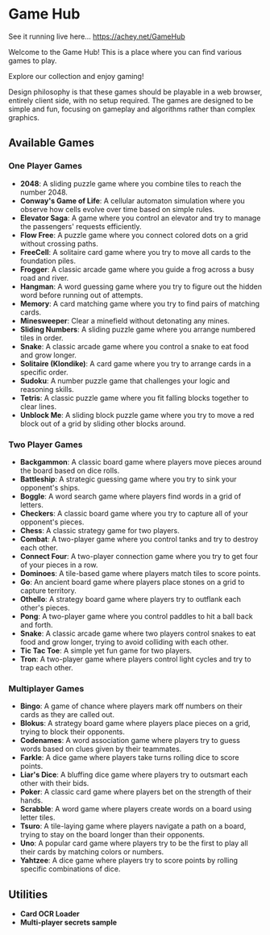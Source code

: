 Game Hub
========

See it running live here... https://achey.net/GameHub

Welcome to the Game Hub! This is a place where you can find various games to play.

Explore our collection and enjoy gaming!

Design philosophy is that these games should be playable in a web browser, entirely client side, with no setup required. The games are designed to be simple and fun, focusing on gameplay and algorithms rather than complex graphics.

## Available Games

### One Player Games
- **2048**: A sliding puzzle game where you combine tiles to reach the number 2048.
- **Conway's Game of Life**: A cellular automaton simulation where you observe how cells evolve over time based on simple rules.
- **Elevator Saga**: A game where you control an elevator and try to manage the passengers' requests efficiently.
- **Flow Free**: A puzzle game where you connect colored dots on a grid without crossing paths.
- **FreeCell**: A solitaire card game where you try to move all cards to the foundation piles.
- **Frogger**: A classic arcade game where you guide a frog across a busy road and river.
- **Hangman**: A word guessing game where you try to figure out the hidden word before running out of attempts.
- **Memory**: A card matching game where you try to find pairs of matching cards.
- **Minesweeper**: Clear a minefield without detonating any mines.
- **Sliding Numbers**: A sliding puzzle game where you arrange numbered tiles in order.
- **Snake**: A classic arcade game where you control a snake to eat food and grow longer.
- **Solitaire (Klondike)**: A card game where you try to arrange cards in a specific order.
- **Sudoku**: A number puzzle game that challenges your logic and reasoning skills.
- **Tetris**: A classic puzzle game where you fit falling blocks together to clear lines.
- **Unblock Me**: A sliding block puzzle game where you try to move a red block out of a grid by sliding other blocks around.

### Two Player Games
- **Backgammon**: A classic board game where players move pieces around the board based on dice rolls.
- **Battleship**: A strategic guessing game where you try to sink your opponent's ships.
- **Boggle**: A word search game where players find words in a grid of letters.
- **Checkers**: A classic board game where you try to capture all of your opponent's pieces.
- **Chess**: A classic strategy game for two players.
- **Combat**: A two-player game where you control tanks and try to destroy each other.
- **Connect Four**: A two-player connection game where you try to get four of your pieces in a row.
- **Dominoes**: A tile-based game where players match tiles to score points.
- **Go**: An ancient board game where players place stones on a grid to capture territory.
- **Othello**: A strategy board game where players try to outflank each other's pieces.
- **Pong**: A two-player game where you control paddles to hit a ball back and forth.
- **Snake**: A classic arcade game where two players control snakes to eat food and grow longer, trying to avoid colliding with each other.
- **Tic Tac Toe**: A simple yet fun game for two players.
- **Tron**: A two-player game where players control light cycles and try to trap each other.

### Multiplayer Games
- **Bingo**: A game of chance where players mark off numbers on their cards as they are called out.
- **Blokus**: A strategy board game where players place pieces on a grid, trying to block their opponents.
- **Codenames**: A word association game where players try to guess words based on clues given by their teammates.
- **Farkle**: A dice game where players take turns rolling dice to score points.
- **Liar's Dice**: A bluffing dice game where players try to outsmart each other with their bids.
- **Poker**: A classic card game where players bet on the strength of their hands.
- **Scrabble**: A word game where players create words on a board using letter tiles.
- **Tsuro**: A tile-laying game where players navigate a path on a board, trying to stay on the board longer than their opponents.
- **Uno**: A popular card game where players try to be the first to play all their cards by matching colors or numbers.
- **Yahtzee**: A dice game where players try to score points by rolling specific combinations of dice.

## Utilities

- **Card OCR Loader**
- **Multi-player secrets sample**